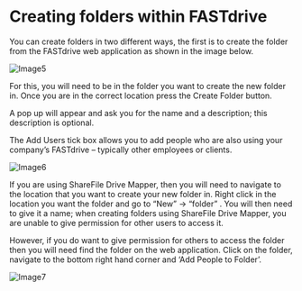 # Creating folders within FASTdrive

You can create folders in two different ways, the first is to create the folder from the FASTdrive web application as shown in the image below.

![Image5](https://github.com/richgukfast/docs.ukfast.co.uk/blob/master/source/fastdrive/files/Image5.png)

For this, you will need to be in the folder you want to create the new folder in. Once you are in the correct location press the Create Folder button.

A pop up will appear and ask you for the name and a description; this description is optional.

The Add Users tick box allows you to add people who are also using your company’s FASTdrive – typically other employees or clients.

![Image6](https://github.com/richgukfast/docs.ukfast.co.uk/blob/master/source/fastdrive/files/Image6.png)

If you are using ShareFile Drive Mapper, then you will need to navigate to the location that you want to create your new folder in. Right click in the location you want the folder and go to “New” -> “folder” . You will then need to give it a name; when creating folders using ShareFile Drive Mapper, you are unable to give permission for other users to access it.

However, if you do want to give permission for others to access the folder then you will need find the folder on the web application. Click on the folder,  navigate  to the bottom right hand corner and ‘Add People to Folder’.

![Image7](https://github.com/richgukfast/docs.ukfast.co.uk/blob/master/source/fastdrive/files/Image7.png)
